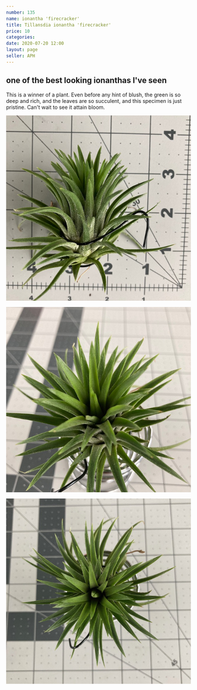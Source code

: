 ```yaml
---
number: 135
name: ionantha 'firecracker'
title: Tillansdia ionantha 'firecracker'
price: 10
categories: 
date: 2020-07-20 12:00
layout: page
seller: APH
---
```

## one of the best looking ionanthas I've seen

This is a winner of a plant. Even before any hint of blush, the green is so deep and rich, and the leaves are so succulent, and this specimen is just pristine. Can't wait to see it attain bloom.

!["Tillandsia ionantha 'firecracker'"](/i/IMG_0399.jpeg "Tillandsia ionantha 'firecracker'")

!["Tillandsia ionantha 'firecracker'"](/i/IMG_0398.jpeg "Tillandsia ionantha 'firecracker'")

!["Tillandsia ionantha 'firecracker'"](/i/IMG_0397.jpeg "Tillandsia ionantha 'firecracker'")
